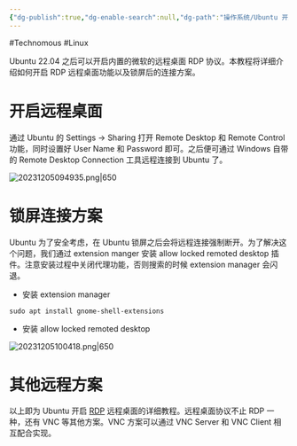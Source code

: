 ```yaml
---
{"dg-publish":true,"dg-enable-search":null,"dg-path":"操作系统/Ubuntu 开启 RDP 远程桌面.md","permalink":"/操作系统/Ubuntu 开启 RDP 远程桌面/","dgPassFrontmatter":true}
---
```


#Technomous #Linux 

Ubuntu 22.04 之后可以开启内置的微软的远程桌面 RDP 协议。本教程将详细介绍如何开启 RDP 远程桌面功能以及锁屏后的连接方案。

# 开启远程桌面

通过 Ubuntu 的 Settings -> Sharing 打开 Remote Desktop 和 Remote Control 功能，同时设置好 User Name 和 Password 即可。之后便可通过 Windows 自带的 Remote Desktop Connection 工具远程连接到 Ubuntu 了。

![20231205094935.png|650](/img/user/0.Asset/resource/20231205094935.png)

# 锁屏连接方案

Ubuntu 为了安全考虑，在 Ubuntu 锁屏之后会将远程连接强制断开。为了解决这个问题，我们通过 extension manger 安装 allow locked remoted desktop 插件。注意安装过程中关闭代理功能，否则搜索的时候 extension manager 会闪退。

- 安装 extension manager

``` shell
sudo apt install gnome-shell-extensions
```

- 安装 allow locked remoted desktop

![20231205100418.png|650](/img/user/0.Asset/resource/20231205100418.png)

# 其他远程方案

以上即为 Ubuntu 开启 [RDP](https://learn.microsoft.com/zh-cn/troubleshoot/windows-server/remote/understanding-remote-desktop-protocol) 远程桌面的详细教程。远程桌面协议不止 RDP 一种，还有 VNC 等其他方案。VNC 方案可以通过 VNC Server 和 VNC Client 相互配合实现。